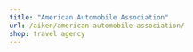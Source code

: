 ```yaml
---
title: "American Automobile Association"
url: /aiken/american-automobile-association/
shop: travel agency
---
```

